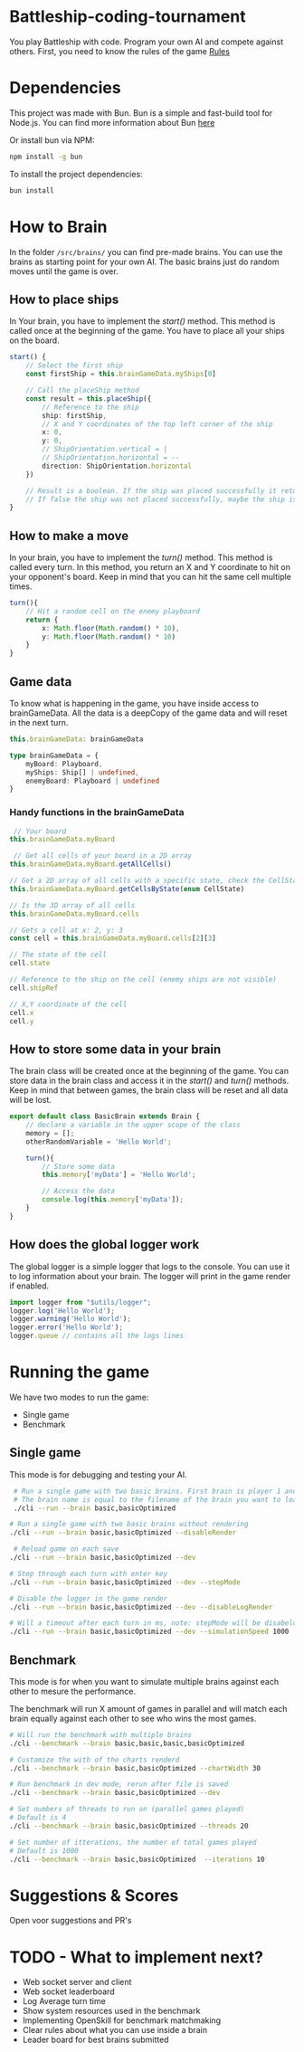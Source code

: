 # Battleship-coding-tournament
You play Battleship with code. Program your own AI and compete against others.
First, you need to know the rules of the game [Rules](https://www.hasbro.com/common/instruct/battleship.pdf)

# Dependencies
This project was made with Bun. Bun is a simple and fast-build tool for Node.js. You can find more information about Bun [here](https://bun.sh/docs/installation)

Or install bun via NPM:
```bash
npm install -g bun
```

To install the project dependencies:

```bash
bun install
```

# How to Brain
In the folder `/src/brains/` you can find pre-made brains. You can use the brains as starting point for your own AI. The basic brains just do random moves until the game is over.

## How to place ships
In Your brain, you have to implement the *start()* method. This method is called once at the beginning of the game. You have to place all your ships on the board.
```ts
start() {
    // Select the first ship
    const firstShip = this.brainGameData.myShips[0]

    // Call the placeShip method
    const result = this.placeShip({
        // Reference to the ship
        ship: firstShip,
        // X and Y coordinates of the top left corner of the ship
        x: 0,
        y: 0,
        // ShipOrientation.vertical = |
        // ShipOrientation.horizontal = --
        direction: ShipOrientation.horizontal
    })

    // Result is a boolean. If the ship was placed successfully it returns true
    // If false the ship was not placed successfully, maybe the ship is out of bounds
}
```

## How to make a move
In your brain, you have to implement the *turn()* method. This method is called every turn. In this method, you return an X and Y coordinate to hit on your opponent's board. Keep in mind that you can hit the same cell multiple times.
```ts
turn(){
    // Hit a random cell on the enemy playboard
    return {
        x: Math.floor(Math.random() * 10),
        y: Math.floor(Math.random() * 10)
    }
}
```

## Game data
To know what is happening in the game, you have inside access to brainGameData.
All the data is a deepCopy of the game data and will reset in the next turn.
```ts
this.brainGameData: brainGameData

type brainGameData = {
    myBoard: Playboard,
    myShips: Ship[] | undefined,
    enemyBoard: Playboard | undefined
}
```

### Handy functions in the brainGameData
```ts
 // Your board
this.brainGameData.myBoard

 // Get all cells of your board in a 2D array
this.brainGameData.myBoard.getAllCells()

// Get a 2D array of all cells with a specific state, check the CellState enum for all states
this.brainGameData.myBoard.getCellsByState(enum CellState) 

// Is the 3D array of all cells
this.brainGameData.myBoard.cells 

// Gets a cell at x: 2, y: 3
const cell = this.brainGameData.myBoard.cells[2][3] 

// The state of the cell
cell.state 

// Reference to the ship on the cell (enemy ships are not visible)
cell.shipRef 

// X,Y coordinate of the cell
cell.x
cell.y
```

## How to store some data in your brain
The brain class will be created once at the beginning of the game. You can store data in the brain class and access it in the *start()* and *turn()* methods. Keep in mind that between games, the brain class will be reset and all data will be lost.
```ts
export default class BasicBrain extends Brain {
    // declare a variable in the upper scope of the class
    memory = [];
    otherRandomVariable = 'Hello World';

    turn(){
        // Store some data
        this.memory['myData'] = 'Hello World';

        // Access the data
        console.log(this.memory['myData']);
    }
}
```

## How does the global logger work
The global logger is a simple logger that logs to the console. You can use it to log information about your brain. The logger will print in the game render if enabled.
```ts
import logger from "$utils/logger";
logger.log('Hello World');
logger.warning('Hello World');
logger.error('Hello World');
logger.queue // contains all the logs lines
```

# Running the game
We have two modes to run the game:
- Single game
- Benchmark

## Single game
This mode is for debugging and testing your AI.
```bash
 # Run a single game with two basic brains. First brain is player 1 and seccond brain is player 2
 # The brain name is equal to the filename of the brain you want to load
 ./cli --run --brain basic,basicOptimized

# Run a single game with two basic brains without rendering
./cli --run --brain basic,basicOptimized --disableRender

 # Reload game on each save
./cli --run --brain basic,basicOptimized --dev 

# Step through each turn with enter key
./cli --run --brain basic,basicOptimized --dev --stepMode 

# Disable the logger in the game render
./cli --run --brain basic,basicOptimized --dev --disableLogRender 

# Will a timeout after each turn in ms, note: stepMode will be disabeld
./cli --run --brain basic,basicOptimized --dev --simulationSpeed 1000 
```

## Benchmark
This mode is for when you want to simulate multiple brains against each other to mesure the performance.

The benchmark will run X amount of games in parallel and will match each brain equally against each other to see who wins the most games.

```bash
# Will run the benchmark with multiple brains
./cli --benchmark --brain basic,basic,basic,basicOptimized

# Customize the with of the charts renderd
./cli --benchmark --brain basic,basicOptimized --chartWidth 30

# Run benchmark in dev mode, rerun after file is saved
./cli --benchmark --brain basic,basicOptimized --dev

# Set numbers of threads to run on (parallel games played)
# Default is 4
./cli --benchmark --brain basic,basicOptimized --threads 20

# Set number of itterations, the number of total games played
# Default is 1000
./cli --benchmark --brain basic,basicOptimized  --iterations 10
```

# Suggestions & Scores
Open voor suggestions and PR's

# TODO - What to implement next?
- Web socket server and client
- Web socket leaderboard
- Log Average turn time
- Show system resources used in the benchmark
- Implementing  OpenSkill for benchmark matchmaking
- Clear rules about what you can use inside a brain
- Leader board for best brains submitted